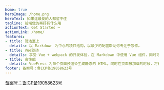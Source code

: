 ```yaml
---
home: true
heroImage: /home.png
heroText: 如果连最爱的人都留不住
tagline: 前端做的再好有什么用
actionText: Get Started →
actionLink: /home/
features:
- title: 简洁至上
  details: 以 Markdown 为中心的项目结构，以最少的配置帮助你专注于写作。
- title: Vue驱动
  details: 享受 Vue + webpack 的开发体验，在 Markdown 中使用 Vue 组件，同时可以使用 Vue 来开发自定义主题。
- title: 高性能
  details: VuePress 为每个页面预渲染生成静态的 HTML，同时在页面被加载的时候，将作为 SPA 运行。
footer: 备案号：鲁ICP备19058623号
---
```


[备案号：鲁ICP备19058623号](www.baidu.com)